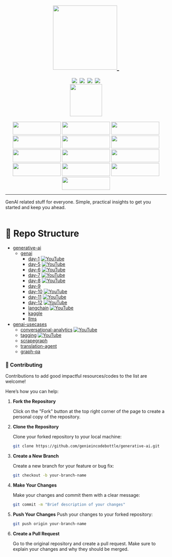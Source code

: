 <div align="center">
<h1><a href="https://www.instagram.com/genieincodebottle/"><img width="200" src="https://github.com/genieincodebottle/generative-ai/blob/main/images/logo_genie.png">&nbsp;</a></h1>
</div>
<div align="center">
    <a target="_blank" href="https://www.youtube.com/@genieincodebottle"><img src="https://img.shields.io/badge/YouTube-@genieincodebottle-blue"></a>&nbsp;
    <a target="_blank" href="https://github.com/genieincodebottle/generative-ai"><img src="https://img.shields.io/github/stars/genieincodebottle/generative-ai   "></a>&nbsp;
    <a target="_blank" href="https://www.linkedin.com/in/rajesh-srivastava"><img src="https://img.shields.io/badge/style--5eba00.svg?label=LinkedIn&logo=linkedin&style=social"></a>&nbsp;
    <a target="_blank" href="https://www.instagram.com/genieincodebottle/"><img src="https://img.shields.io/badge/@genieincodebottle-C13584?style=flat-square&labelColor=C13584&logo=instagram&logoColor=white&link=https://www.instagram.com/eduardopiresbr/"></a>
</div>

<div align="center">
   <img width="100" src="https://github.com/genieincodebottle/generative-ai/blob/main/images/popular_resources_.png"> 
   <br></br>
   <a target="_blank" href="https://github.com/genieincodebottle/generative-ai/blob/main/docs/essential-terms-genai.pdf"><img width="150" height="40" src="https://github.com/genieincodebottle/generative-ai/blob/main/images/genai_glossary_button_.png"></a>
   <a target="_blank" href="https://github.com/genieincodebottle/generative-ai/blob/main/GenAI_Roadmap.md"><img width="150" height="40" src="https://github.com/genieincodebottle/generative-ai/blob/main/images/genai_roadmap_button_.png"></a>
   <a target="_blank" href="https://github.com/genieincodebottle/generative-ai/blob/main/docs/GenAI_Interview_Questions-Draft.pdf"><img width="150" height="40" src="https://github.com/genieincodebottle/generative-ai/blob/main/images/genai_interview_button_.png"></a>
   <a target="_blank" href="https://github.com/genieincodebottle/generative-ai/blob/main/genai-usecases/sample-setup-coding-interview/genai-coding-task-overview.pdf"><img width="150" height="40" src="https://github.com/genieincodebottle/generative-ai/blob/main/images/genai_coding_prep_button_.png"></a>
   <a target="_blank" href="https://colab.research.google.com/drive/1u5b4BjIC2AGJb-8XomjIooSmBlbTDHLJ?usp=sharing"><img width="150" height="40" src="https://github.com/genieincodebottle/generative-ai/blob/main/images/prompt_techniques.png"></a>
   <a target="_blank" href="https://colab.research.google.com/drive/1aaU4YZC-fswSImo1fV-w67FXPQg5Ictm?usp=sharing"><img width="150" height="40" src="https://github.com/genieincodebottle/generative-ai/blob/main/images/embedding_models.png"></a>
   <a target="_blank" href="https://github.com/genieincodebottle/generative-ai/blob/main/genai-usecases/advance-rag/advance-rag-decision-flow-chart.pdf"><img width="150" height="40" src="https://github.com/genieincodebottle/generative-ai/blob/main/images/advance_rag.png"></a>
   <a target="_blank" href="https://github.com/genieincodebottle/generative-ai/blob/main/docs/genai-project-lifecycle.pdf"><img width="150" height="40" src="https://github.com/genieincodebottle/generative-ai/blob/main/images/genai_prj_lifecycle_button_.png"></a>
   <a target="_blank" href="https://colab.research.google.com/drive/1yhpXqiF5BGjGwFHVWzzT_wpCGbR3PDZH?usp=sharing"><img width="150" height="40" src="https://github.com/genieincodebottle/generative-ai/blob/main/images/agents_button.png"></a>
   <a target="_blank" href="https://github.com/genieincodebottle/generative-ai/blob/main/GenAI_Roadmap.md#-genai-use-cases-used-free-gemini-pro--huggingface-llms-only"><img width="150" height="40" src="https://github.com/genieincodebottle/generative-ai/blob/main/images/genai_usecases.png"></a>
   <a target="_blank" href="https://github.com/genieincodebottle/generative-ai/blob/main/docs/genai-with-aws-cloud.pdf"><img width="150" height="40" src="https://github.com/genieincodebottle/generative-ai/blob/main/images/genai_awscloud.png"></a>
   <a target="_blank" href="https://github.com/genieincodebottle/generative-ai/blob/main/docs/genai-with-azure-cloud.pdf"><img width="150" height="40" src="https://github.com/genieincodebottle/generative-ai/blob/main/images/genai_azurecloud.png"></a>
   <a target="_blank" href="https://github.com/genieincodebottle/generative-ai/blob/main/docs/genai-with-vertexai.pdf"><img width="150" height="40" src="https://github.com/genieincodebottle/generative-ai/blob/main/images/genai_vertexai.png"></a>
</div>
<hr></hr>
GenAI related stuff for everyone. Simple, practical insights to get you started and keep you ahead.
<br></br>

# 📁 Repo Structure
 * [generative-ai](./generative-ai)
   * [genai](./genai)
        * [day-1](./genai/day-1) [![YouTube](https://img.shields.io/badge/YouTube-Video-blue)](https://www.youtube.com/watch?v=0egNLDwwCSk&list=PL02dtxLisSijKxtTNoRbQ47RWdGZ27wN0&index=1)
        * [day-5](./genai/day-5) [![YouTube](https://img.shields.io/badge/YouTube-Video-blue)](https://www.youtube.com/watch?v=H8o1ZDJJTBk&list=PL02dtxLisSijKxtTNoRbQ47RWdGZ27wN0&index=5)
        * [day-6](./genai/day-6) [![YouTube](https://img.shields.io/badge/YouTube-Video-blue)](https://www.youtube.com/watch?v=8ztk-f2PcrQ&list=PL02dtxLisSijKxtTNoRbQ47RWdGZ27wN0&index=6)
        * [day-7](./genai/day-7) [![YouTube](https://img.shields.io/badge/YouTube-Video-blue)](https://www.youtube.com/watch?v=CMnZJUi6RMs&list=PL02dtxLisSijKxtTNoRbQ47RWdGZ27wN0&index=7)
        * [day-8](./genai/day-8) [![YouTube](https://img.shields.io/badge/YouTube-Video-blue)](https://www.youtube.com/watch?v=c7mwwfsBGZ8&list=PL02dtxLisSijKxtTNoRbQ47RWdGZ27wN0&index=8)
        * [day-9](./genai/day-9)
        * [day-10](./genai/day-10) [![YouTube](https://img.shields.io/badge/YouTube-Video-blue)](https://www.youtube.com/watch?v=yXPull517vE&list=PL02dtxLisSijKxtTNoRbQ47RWdGZ27wN0&index=10)
        * [day-11](./genai/day-11) [![YouTube](https://img.shields.io/badge/YouTube-Video-blue)](https://www.youtube.com/watch?v=sztCQgZhwME&list=PL02dtxLisSijKxtTNoRbQ47RWdGZ27wN0&index=11)
        * [day-12](./genai/day-12) [![YouTube](https://img.shields.io/badge/YouTube-Video-blue)](https://www.youtube.com/watch?v=mh1RBdQeKdU&list=PL02dtxLisSijKxtTNoRbQ47RWdGZ27wN0&index=12)
        * [langchain](./genai/langchain) [![YouTube](https://img.shields.io/badge/YouTube-Video-blue)](https://www.youtube.com/watch?v=X9g54hY2EA0&list=PL02dtxLisSig1bvjjUXFFq1oHCSR_DWra&index=1)
        * [kaggle](./genai/kaggle)
        * [llms](./genai/llms)
 * [genai-usecases](./genai-usecases)
   * [conversational-analytics](./genai-usecases/conversational-analytics) [![YouTube](https://img.shields.io/badge/YouTube-Video-blue)](https://www.youtube.com/watch?v=fzkM-qkibpM)
   * [tagging](./genai-usecases/tagging) [![YouTube](https://img.shields.io/badge/YouTube-Video-blue)](https://www.youtube.com/watch?v=7yFxK0kGLNo&list=PL02dtxLisSijKxtTNoRbQ47RWdGZ27wN0)
   * [scrapegraph](./genai-usecases/scrapegraph)
   * [translation-agent](./genai-usecases/translation-agent)
   * [graph-qa](./genai-usecases/graph-qa)



### 🤝 Contributing

Contributions to add good impactful resources/codes to the list are welcome! 

Here’s how you can help:

1. **Fork the Repository**

   Click on the "Fork" button at the top right corner of the page to create a personal copy of the repository.

2. **Clone the Repository**

   Clone your forked repository to your local machine:
   ```bash
   git clone https://github.com/genieincodebottle/generative-ai.git
   ```

3. **Create a New Branch**

   Create a new branch for your feature or bug fix:
   ```bash
   git checkout -b your-branch-name
   ```

4. **Make Your Changes**

   Make your changes and commit them with a clear message:
   ```bash
   git commit -m "Brief description of your changes"
   ```

5. **Push Your Changes**
Push your changes to your forked repository:
   ```bash
   git push origin your-branch-name
   ```

5. **Create a Pull Request**

   Go to the original repository and create a pull request. Make sure to explain your changes and why they should be merged.
